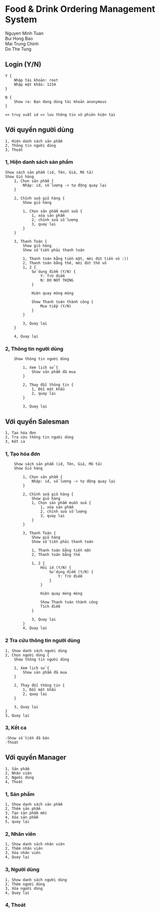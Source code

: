 # Food & Drink Ordering Management System

Nguyen Minh Tuan <br/>
Bui Hong Bao <br/>
Mai Trung Chinh <br/>
Do The Tung <br/>
## Login (Y/N)

    Y {
        Nhập tài khoản: root
        Nhập mật khẩu: 1234
    }

    N {
        Show ra: Bạn đang dùng tài khoản anonymous
    }

    => truy xuất id => lưu thông tin vô phiên hiện tại

## Với quyền người dùng

    1, Hiện danh sách sản phẩm
    2, Thông tin người dùng
    3, Thoát

### 1, Hiện danh sách sản phẩm

    Show sách sản phẩm (id, Tên, Giá, Mô tả)
    Show Giỏ hàng
        1, Chọn sản phẩm {
            Nhập: id, số lượng -> tự động quay lại
        }

        2, Chỉnh sửa giỏ hàng {
            Show giỏ hàng

            1, Chọn sản phẩm muốn sửa {
                1, xóa sản phẩm
                2, chỉnh sửa số lượng
                3, quay lại
            }
        }

        3, Thanh Toán {
            Show giỏ hàng
            Show số tiền phải thanh toán

            1, Thanh toán bằng tiền mặt, mời đút tiền vô :))
            2, Thanh toán bằng thẻ, mời đút thẻ vô
            1, 2 {
                Sử dụng điểm (Y/N) {
                    Y: Trừ điểm
                    N: DO NOT THING
                }

                Hiện quay mòng mòng

                Show Thanh toán thành công {
                    Mua tiếp (Y/N)
                }
            }

            3, Quay lại
        }

        4, Quay lại

### 2, Thông tin người dùng

        Show thông tin người dùng

            1, Xem lịch sử {
                Show sản phẩm đã mua
            }

            2, Thay đổi thông tin {
                1, Đổi mật khẩu
                2, quay lại
            }

            3, Quay lại

## Với quyền Salesman

    1, Tạo hóa đơn
    2, Tra cứu thông tin người dùng
    3, Kết ca

### 1, Tạo hóa đơn

        Show sách sản phẩm (id, Tên, Giá, Mô tả)
        Show Giỏ hàng

            1, Chọn sản phẩm {
                Nhập: id, số lượng -> tự động quay lại
            }

            2, Chỉnh sửa giỏ hàng {
                Show giỏ hàng
                1, Chọn sản phẩm muốn sửa {
                    1, xóa sản phẩm
                    2, chỉnh sửa số lượng
                    3, quay lại
                }
            }

            3, Thanh Toán {
                Show giỏ hàng
                Show số tiền phải thanh toán

                1, Thanh toán bằng tiền mặt
                2, Thanh toán bằng thẻ

                1, 2 {
                    Hỏi id (Y/N) {
                        Sử dụng điểm (Y/N) {
                            Y: Trừ điểm
                        }
                    }

                    Hiện quay mòng mòng

                    Show Thanh toán thành công
                    Tích điểm
                }

                3, Quay lại
            }
            4, Quay lại

### 2 Tra cứu thông tin người dùng

    1, Show danh sách người dùng
    2, Chọn người dùng {
        Show thông tin người dùng

        1, Xem lịch sử {
            Show sản phẩm đã mua
        }

        2, Thay đổi thông tin {
            1, Đổi mật khẩu
            2, quay lại
        }

        3, Quay lại
    }
    3, Quay lại

### 3, Kết ca

    -Show số tiền đã bán
    -Thoát

## Với quyền Manager

    1, Sản phẩm
    2, Nhân viên
    3, Người dùng
    4, Thoát

### 1, Sản phẩm

    1, Show danh sách sản phẩm
    2, Thêm sản phẩm
    3, Tạo sản phẩm mới
    4, Xóa sản phẩm
    5, quay lại

### 2, Nhân viên

    1, Show danh sách nhân viên
    2, Thêm nhân viên
    3, Xóa nhân viên
    4, Quay lại

### 3, Người dùng

    1, Show danh sách người dùng
    2, Thêm người dùng
    3, Xóa người dùng
    4, Quay lại

### 4, Thoát
